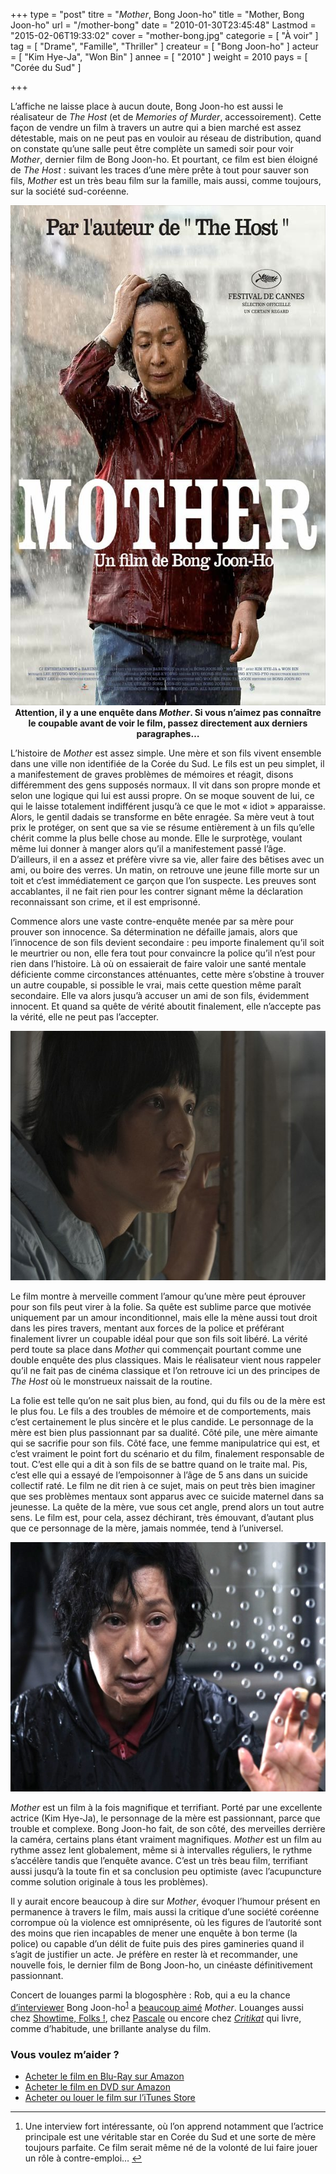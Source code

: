 +++
type = "post"
titre = "<em>Mother</em>, Bong Joon-ho"
title = "Mother, Bong Joon-ho"
url = "/mother-bong"
date = "2010-01-30T23:45:48"
Lastmod = "2015-02-06T19:33:02"
cover = "mother-bong.jpg"
categorie = [ "À voir" ]
tag = [ "Drame", "Famille", "Thriller" ]
createur = [ "Bong Joon-ho" ]
acteur = [ "Kim Hye-Ja", "Won Bin" ]
annee = [ "2010" ]
weight = 2010
pays = [ "Corée du Sud" ]

+++

<p>L&rsquo;affiche ne laisse place à aucun doute, Bong Joon-ho est aussi le réalisateur de <em>The Host</em> (et de <em>Memories of Murder</em>, accessoirement). Cette façon de vendre un film à travers un autre qui a bien marché est assez détestable, mais on ne peut pas en vouloir au réseau de distribution, quand on constate qu&rsquo;une salle peut être complète un samedi soir pour voir <em>Mother</em>, dernier film de Bong Joon-ho. Et pourtant, ce film est bien éloigné de <em>The Host</em> : suivant les traces d&rsquo;une mère prête à tout pour sauver son fils, <em>Mother</em> est un très beau film sur la famille, mais aussi, comme toujours, sur la société sud-coréenne.</p>
<a href="http://www.allocine.fr/film/fichefilm_gen_cfilm=135521.html"><img class="aligncenter" src="mother-Joon-ho-Bong-.jpg" border="0" alt="mother-Joon-ho-Bong .jpg" width="600" height="800" /></a>
<div style="text-align: center;"><strong>Attention, il y a une enquête dans <em>Mother</em>. Si vous n&rsquo;aimez pas connaître le coupable avant de voir le film, passez directement aux derniers paragraphes…</strong></div>
<p>L&rsquo;histoire de <em>Mother</em> est assez simple. Une mère et son fils vivent ensemble dans une ville non identifiée de la Corée du Sud. Le fils est un peu simplet, il a manifestement de graves problèmes de mémoires et réagit, disons différemment des gens supposés normaux. Il vit dans son propre monde et selon une logique qui lui est aussi propre. On se moque souvent de lui, ce qui le laisse totalement indifférent jusqu&rsquo;à ce que le mot &laquo;&nbsp;idiot&nbsp;&raquo; apparaisse. Alors, le gentil dadais se transforme en bête enragée. Sa mère veut à tout prix le protéger, on sent que sa vie se résume entièrement à un fils qu&rsquo;elle chérit comme la plus belle chose au monde. Elle le surprotège, voulant même lui donner à manger alors qu&rsquo;il a manifestement passé l&rsquo;âge. D&rsquo;ailleurs, il en a assez et préfère vivre sa vie, aller faire des bêtises avec un ami, ou boire des verres. Un matin, on retrouve une jeune fille morte sur un toit et c&rsquo;est immédiatement ce garçon que l&rsquo;on suspecte. Les preuves sont accablantes, il ne fait rien pour les contrer signant même la déclaration reconnaissant son crime, et il est emprisonné.</p>
<p>Commence alors une vaste contre-enquête menée par sa mère pour prouver son innocence. Sa détermination ne défaille jamais, alors que l&rsquo;innocence de son fils devient secondaire : peu importe finalement qu&rsquo;il soit le meurtrier ou non, elle fera tout pour convaincre la police qu&rsquo;il n&rsquo;est pour rien dans l&rsquo;histoire. Là où on essaierait de faire valoir une santé mentale déficiente comme circonstances atténuantes, cette mère s&rsquo;obstine à trouver un autre coupable, si possible le vrai, mais cette question même paraît secondaire. Elle va alors jusqu&rsquo;à accuser un ami de son fils, évidemment innocent. Et quand sa quête de vérité aboutit finalement, elle n&rsquo;accepte pas la vérité, elle ne peut pas l&rsquo;accepter.</p>
<img class="aligncenter" src="mother-won-bin.jpg" border="0" alt="mother-won-bin.jpg" width="600" height="399" />
<p>Le film montre à merveille comment l&rsquo;amour qu&rsquo;une mère peut éprouver pour son fils peut virer à la folie. Sa quête est sublime parce que motivée uniquement par un amour inconditionnel, mais elle la mène aussi tout droit dans les pires travers, mentant aux forces de la police et préférant finalement livrer un coupable idéal pour que son fils soit libéré. La vérité perd toute sa place dans <em>Mother</em> qui commençait pourtant comme une double enquête des plus classiques. Mais le réalisateur vient nous rappeler qu&rsquo;il ne fait pas de cinéma classique et l&rsquo;on retrouve ici un des principes de <em>The Host</em> où le monstrueux naissait de la routine.</p>
<p>La folie est telle qu&rsquo;on ne sait plus bien, au fond, qui du fils ou de la mère est le plus fou. Le fils a des troubles de mémoire et de comportements, mais c&rsquo;est certainement le plus sincère et le plus candide. Le personnage de la mère est bien plus passionnant par sa dualité. Côté pile, une mère aimante qui se sacrifie pour son fils. Côté face, une femme manipulatrice qui est, et c&rsquo;est vraiment le point fort du scénario et du film, finalement responsable de tout. C&rsquo;est elle qui a dit à son fils de se battre quand on le traite mal. Pis, c&rsquo;est elle qui a essayé de l&rsquo;empoisonner à l&rsquo;âge de 5 ans dans un suicide collectif raté. Le film ne dit rien à ce sujet, mais on peut très bien imaginer que ses problèmes mentaux sont apparus avec ce suicide maternel dans sa jeunesse. La quête de la mère, vue sous cet angle, prend alors un tout autre sens. Le film est, pour cela, assez déchirant, très émouvant, d&rsquo;autant plus que ce personnage de la mère, jamais nommée, tend à l&rsquo;universel.</p>
<img class="aligncenter" src="mother-Kim-Hye-Ja.jpg" border="0" alt="mother-Kim-Hye-Ja.jpg" width="600" height="399" />
<p><em>Mother</em> est un film à la fois magnifique et terrifiant. Porté par une excellente actrice (Kim Hye-Ja), le personnage de la mère est passionnant, parce que trouble et complexe. Bong Joon-ho fait, de son côté, des merveilles derrière la caméra, certains plans étant vraiment magnifiques. <em>Mother</em> est un film au rythme assez lent globalement, même si à intervalles réguliers, le rythme s&rsquo;accélère tandis que l&rsquo;enquête avance. C&rsquo;est un très beau film, terrifiant aussi jusqu&rsquo;à la toute fin et sa conclusion peu optimiste (avec l&rsquo;acupuncture comme solution originale à tous les problèmes).</p>
<p>Il y aurait encore beaucoup à dire sur <em>Mother</em>, évoquer l&rsquo;humour présent en permanence à travers le film, mais aussi la critique d&rsquo;une société coréenne corrompue où la violence est omniprésente, où les figures de l&rsquo;autorité sont des moins que rien incapables de mener une enquête à bon terme (la police) ou capable d&rsquo;un délit de fuite puis des pires gamineries quand il s&rsquo;agit de justifier un acte. Je préfère en rester là et recommander, une nouvelle fois, le dernier film de Bong Joon-ho, un cinéaste définitivement passionnant.</p>
<p>Concert de louanges parmi la blogosphère : Rob, qui a eu la chance <a href="http://www.toujoursraison.com/2010/01/entretien-avec-bong-joon-ho-tellement_25.html">d&rsquo;interviewer</a> Bong Joon-ho<sup id="fnref-2561-1"><a href="#fn-2561-1" rel="footnote">1</a></sup> a <a href="http://www.toujoursraison.com/2010/01/mother.html">beaucoup aimé</a> <em>Mother</em>. Louanges aussi chez <a href="http://showtimefolks.fr/2009/12/29/preview-mother-de-bong-joon-ho/">Showtime, Folks !</a>, chez <a href="http://www.surlarouteducinema.com/archive/2010/01/29/mother-de-joon-ho-bong.html">Pascale</a> ou encore chez <em><a href="http://www.critikat.com/Mother.html">Critikat</a></em> qui livre, comme d&rsquo;habitude, une brillante analyse du film.</p>
<div class="amazon">
<h3>Vous voulez m&rsquo;aider ?</h3>
<ul>
<li><a href="http://www.amazon.fr/gp/product/B003PHJLV4/ref=as_li_ss_tl?ie=UTF8&#038;tag=leblogdenic07-21&#038;linkCode=as2&#038;camp=1642&#038;creative=19458&#038;creativeASIN=B003PHJLV4">Acheter le film en Blu-Ray sur Amazon</a></li>
<li><a href="http://www.amazon.fr/gp/product/B003G5MTPK/ref=as_li_ss_tl?ie=UTF8&#038;tag=leblogdenic07-21&#038;linkCode=as2&#038;camp=1642&#038;creative=19458&#038;creativeASIN=B003G5MTPK">Acheter le film en DVD sur Amazon</a></li>
<li><a href="https://itunes.apple.com/fr/movie/mother-vost/id421979204">Acheter ou louer le film sur l&rsquo;iTunes Store</a></li>
</ul>
</div>
<div class="footnotes">
<hr />
<ol>
<li id="fn-2561-1">
Une interview fort intéressante, où l&rsquo;on apprend notamment que l&rsquo;actrice principale est une véritable star en Corée du Sud et une sorte de mère toujours parfaite. Ce film serait même né de la volonté de lui faire jouer un rôle à contre-emploi…&#160;<a href="#fnref-2561-1" rev="footnote">&#8617;</a>
</li>
</ol>
</div>

